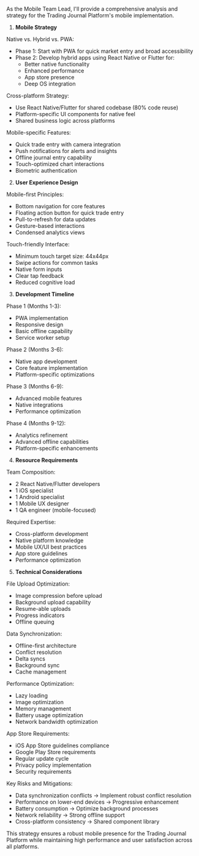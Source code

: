 As the Mobile Team Lead, I'll provide a comprehensive analysis and strategy for the Trading Journal Platform's mobile implementation.

1. **Mobile Strategy**

Native vs. Hybrid vs. PWA:
- Phase 1: Start with PWA for quick market entry and broad accessibility
- Phase 2: Develop hybrid apps using React Native or Flutter for:
  * Better native functionality
  * Enhanced performance
  * App store presence
  * Deep OS integration

Cross-platform Strategy:
- Use React Native/Flutter for shared codebase (80% code reuse)
- Platform-specific UI components for native feel
- Shared business logic across platforms

Mobile-specific Features:
- Quick trade entry with camera integration
- Push notifications for alerts and insights
- Offline journal entry capability
- Touch-optimized chart interactions
- Biometric authentication

2. **User Experience Design**

Mobile-first Principles:
- Bottom navigation for core features
- Floating action button for quick trade entry
- Pull-to-refresh for data updates
- Gesture-based interactions
- Condensed analytics views

Touch-friendly Interface:
- Minimum touch target size: 44x44px
- Swipe actions for common tasks
- Native form inputs
- Clear tap feedback
- Reduced cognitive load

3. **Development Timeline**

Phase 1 (Months 1-3):
- PWA implementation
- Responsive design
- Basic offline capability
- Service worker setup

Phase 2 (Months 3-6):
- Native app development
- Core feature implementation
- Platform-specific optimizations

Phase 3 (Months 6-9):
- Advanced mobile features
- Native integrations
- Performance optimization

Phase 4 (Months 9-12):
- Analytics refinement
- Advanced offline capabilities
- Platform-specific enhancements

4. **Resource Requirements**

Team Composition:
- 2 React Native/Flutter developers
- 1 iOS specialist
- 1 Android specialist
- 1 Mobile UX designer
- 1 QA engineer (mobile-focused)

Required Expertise:
- Cross-platform development
- Native platform knowledge
- Mobile UX/UI best practices
- App store guidelines
- Performance optimization

5. **Technical Considerations**

File Upload Optimization:
- Image compression before upload
- Background upload capability
- Resume-able uploads
- Progress indicators
- Offline queuing

Data Synchronization:
- Offline-first architecture
- Conflict resolution
- Delta syncs
- Background sync
- Cache management

Performance Optimization:
- Lazy loading
- Image optimization
- Memory management
- Battery usage optimization
- Network bandwidth optimization

App Store Requirements:
- iOS App Store guidelines compliance
- Google Play Store requirements
- Regular update cycle
- Privacy policy implementation
- Security requirements

Key Risks and Mitigations:
- Data synchronization conflicts -> Implement robust conflict resolution
- Performance on lower-end devices -> Progressive enhancement
- Battery consumption -> Optimize background processes
- Network reliability -> Strong offline support
- Cross-platform consistency -> Shared component library

This strategy ensures a robust mobile presence for the Trading Journal Platform while maintaining high performance and user satisfaction across all platforms.